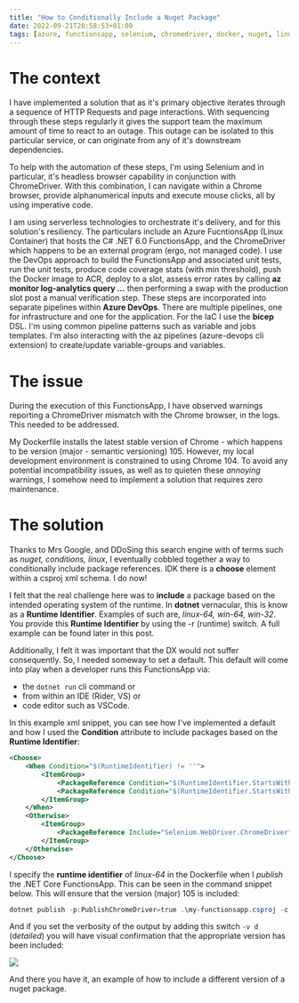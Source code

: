 ```yaml
---
title: "How to Conditionally Include a Nuget Package"
date: 2022-09-21T20:58:53+01:00
tags: [azure, functionsapp, selenium, chromedriver, docker, nuget, linux, runtime identifier]
---
```


# The context

I have implemented a solution that as it's primary objective iterates through a sequence of HTTP Requests and page interactions. With sequencing through these steps regularly it gives the support team the maximum amount of time to react to an outage.  This outage can be isolated to this particular service, or can originate from any of it's downstream dependencies.

To help with the automation of these steps, I'm using Selenium and in particular, it's headless browser capability in conjunction with  ChromeDriver.  With this combination, I can navigate within a Chrome browser, provide alphanumerical inputs and execute mouse clicks, all by using imperative code.

I am using serverless technologies to orchestrate it's delivery, and for this solution's resiliency.  The particulars include an Azure FucntionsApp (Linux Container) that hosts the C# .NET 6.0 FunctionsApp, and the ChromeDriver which happens to be an external program (ergo, not managed code). I use the DevOps approach to build the FunctionsApp and associated unit tests, run the unit tests, produce code coverage stats (with min threshold), push the Docker image to ACR, deploy to a slot, assess error rates by calling **az monitor log-analytics query ...** then performing a swap with the production slot post a manual verification step.  These steps are incorporated into separate pipelines within **Azure DevOps**.  There are multiple pipelines, one for infrastructure and one for the application. For the IaC I use the **bicep** DSL.  I'm using common pipeline patterns such as variable and jobs templates.  I'm also interacting with the az pipelines (azure-devops cli extension) to create/update variable-groups and variables.

# The issue

During the execution of this FunctionsApp, I have observed warnings reporting a ChromeDriver mismatch with the Chrome browser, in the logs.  This needed to be addressed.

My Dockerfile installs the latest stable version of Chrome - which happens to be version (major - semantic versioning) 105. However, my local development environment is constrained to using Chrome 104.  To avoid any potential incompatibility issues, as well as to quieten these *annoying* warnings, I somehow need to implement a solution that requires zero maintenance.

# The solution

Thanks to Mrs Google, and DDoSing this search engine with of terms such as *nuget, conditions, linux*, I eventually cobbled together a way to conditionally include package references.  IDK there is a **choose** element within a csproj xml schema.  I do now!

I felt that the real challenge here was to **include** a package based on the intended operating system of the runtime. In **dotnet** vernacular, this is know as a **Runtime Identifier**. Examples of such are, *linux-64, win-64, win-32*.  You provide this **Runtime Identifier** by using the -r (runtime) switch.  A full example can be found later in this post.

Additionally, I felt it was important that the DX would not suffer consequently.  So, I needed someway to set a default.  This default will come into play when a developer runs this FunctionsApp via:
- the `dotnet run` cli command or
- from within an IDE (Rider, VS) or
- code editor such as VSCode.

In this example xml snippet, you can see how I've implemented a default and how I used the **Condition** attribute to include packages based on the **Runtime Identifier**:

```xml
<Choose>
    <When Condition="$(RuntimeIdentifier) != ''">
        <ItemGroup>
            <PackageReference Condition="$(RuntimeIdentifier.StartsWith('win'))" Include="Selenium.WebDriver.ChromeDriver" Version="104.0.5112.7900"  />
            <PackageReference Condition="$(RuntimeIdentifier.StartsWith('linux'))" Include="Selenium.WebDriver.ChromeDriver" Version="105.0.5195.1900"  />
        </ItemGroup>
    </When>
    <Otherwise>
        <ItemGroup>
            <PackageReference Include="Selenium.WebDriver.ChromeDriver" Version="104.0.5112.7900" />            
        </ItemGroup>
    </Otherwise>
</Choose>
```

I specify the **runtime identifier** of *linux-64* in the Dockerfile when I *publish* the .NET Core FunctionsApp.  This can be seen in the command snippet below.  This will ensure that the version (major) 105 is included:

```powershell
dotnet publish -p:PublishChromeDriver=true .\my-functionsapp.csproj -c release --self-contained -r linux-x64 --output ./publish
```

And if you set the verbosity of the output by adding this switch `-v d` (d*etailed*) you will have visual confirmation that the appropriate version has been included:

![](../img/2022-09-21-13-01-36.png)

And there you have it, an example of how to include a different version of a nuget package.